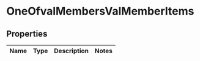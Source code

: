# OneOfvalMembersValMemberItems

## Properties
Name | Type | Description | Notes
------------ | ------------- | ------------- | -------------
